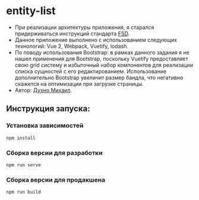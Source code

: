 # entity-list
<ul>
  <li>
    При реализации архитектуры приложения, я старался придерживаться инструкций стандарта <a href="https://feature-sliced.design/ru/docs/get-started/overview" target="_black">FSD</a>.
  </li>
  <li>
    Данное приложение выполнено с использованием следующих технологий: Vue 2, Webpack, Vuetify, lodash.
  </li>
  <li>
    По поводу использования Bootstrap: в рамках данного задания я не нашел применения для Bootstrap, поскольку Vuetify предоставляет свою grid систему и избыточный набор компонентов для реализации списка сущностей с его редактированием. Использование дополнительно Bootstrap увеличит размер бандла, что негативно скажется на оптимизации при загрузке страницы.
  </li>
  <li>
    Автор: <a href="https://t.me/MishaDuhno" target="_blank">Духно Михаил</a>.
  </li>
</ul>

## Инструкция запуска:

### Установка зависимостей
```
npm install
```

### Сборка версии для разработки
```
npm run serve
```

### Сборка версии для продакшена
```
npm run build

